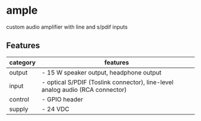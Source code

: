 # ample
custom audio amplifier with line and s/pdif inputs

## Features
| category | features                                                                       |
|----------|--------------------------------------------------------------------------------|
| output   | - 15 W speaker output, headphone output                                        |
| input    | - optical S/PDIF (Toslink connector), line-level analog audio (RCA connector)  |
| control  | - GPIO header                                                                  |
| supply   | - 24 VDC                                                                       |
